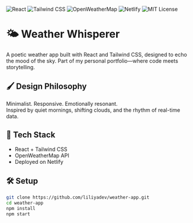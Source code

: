 ![React](https://img.shields.io/badge/React-18.2.0-blue?logo=react)
![Tailwind CSS](https://img.shields.io/badge/TailwindCSS-3.3.2-teal?logo=tailwindcss)
![OpenWeatherMap](https://img.shields.io/badge/API-OpenWeatherMap-yellow?logo=openweathermap)
![Netlify](https://img.shields.io/badge/Deployed%20on-Netlify-green?logo=netlify)
![MIT License](https://img.shields.io/badge/License-MIT-lightgrey)

# 🌤️ Weather Whisperer

A poetic weather app built with React and Tailwind CSS, designed to echo the mood of the sky. Part of my personal portfolio—where code meets storytelling.

## 🖌️ Design Philosophy

Minimalist. Responsive. Emotionally resonant.  
Inspired by quiet mornings, shifting clouds, and the rhythm of real-time data.

## 🧰 Tech Stack

- React + Tailwind CSS
- OpenWeatherMap API
- Deployed on Netlify

## 🛠️ Setup

```bash
git clone https://github.com/liliyadev/weather-app.git
cd weather-app
npm install
npm start

